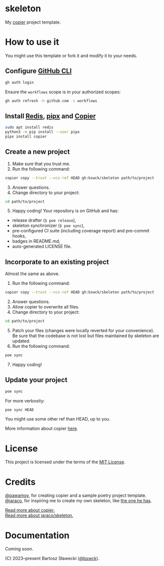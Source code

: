 # skeleton
My [copier](https://github.com/copier-org/copier) project template.

# How to use it
You might use this template or fork it and modify it to your needs.

## Configure [GitHub CLI](https://cli.github.com/)
```bash
gh auth login
```
Ensure the `workflows` scope is in your authorized scopes:
```bash
gh auth refresh -h github.com -s workflows
```

## Install [Redis](https://github.com/redis/redis), [pipx](https://github.com/pypa/pipx) and [Copier](https://github.com/copier-org/copier)
```bash
sudo apt install redis
python3 -m pip install --user pipx
pipx install copier
```

## Create a new project
1. Make sure that you trust me.
2. Run the following command:
```bash
copier copy --trust --vcs-ref HEAD gh:bswck/skeleton path/to/project
```
3. Answer questions.
4. Change directory to your project:
```bash
cd path/to/project
```
5. Happy coding!
Your repository is on GitHub and has:
- release drafter (`$ poe release`),
- skeleton synchronizer (`$ poe sync`),
- pre-configured CI suite (including coverage report) and pre-commit hooks,
- badges in README.md,
- auto-generated LICENSE file.


## Incorporate to an existing project
Almost the same as above.

1. Run the following command:
```bash
copier copy --trust --vcs-ref HEAD gh:bswck/skeleton path/to/project
```
2. Answer questions.
3. Allow copier to overwrite all files.
4. Change directory to your project:
```bash
cd path/to/project
```
5. Patch your files (changes were locally reverted for your convenience).
Be sure that the codebase is not lost but files maintained by skeleton are updated.
6. Run the following command:
```bash
poe sync
```
7. Happy coding!


## Update your project
```bash
poe sync
```
For more verbosity:
```bash
poe sync HEAD
```

You might use some other ref than HEAD, up to you.

More information about copier [here](https://copier.readthedocs.io/en/stable/).

# License
This project is licensed under the terms of the [MIT License](/LICENSE).

# Credits
[@pawamoy](https://github.com/pawamoy), for creating copier and a sample poetry project template.<br/>
[@jaraco](https://github.com/jaraco), for inspiring me to create my own skeleton, like [the one he has](https://github.com/jaraco/skeleton).

[Read more about copier.](https://copier.readthedocs.io/en/stable/)<br/>
[Read more about jaraco/skeleton.](https://blog.jaraco.com/skeleton)

# Documentation
Coming soon.


(C) 2023–present Bartosz Sławecki ([@bswck](https://github.com/bswck)).
